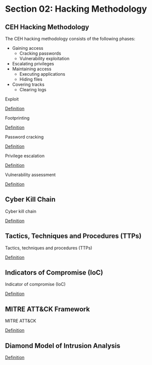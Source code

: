 # Section 02: Hacking Methodology

## CEH Hacking Methodology
The CEH hacking methodology consists of the following phases:
- Gaining access
  - Cracking passwords
  - Vulnerability exploitation
- Escalating privileges
- Maintaining access
  - Executing applications
  - Hiding files
- Covering tracks
  - Clearing logs

Exploit

[Definition](../definitions/definitions_E.md#exploit)

Footprinting

[Definition](../definitions/definitions_F.md#footprinting)

Password cracking

[Definition](../definitions/definitions_P.md#password-cracking)

Privilege escalation

[Definition](../definitions/definitions_P.md#privilege-escalation)

Vulnerability assessment

[Definition](../definitions/definitions_V.md#vulnerability-assessment)

## Cyber Kill Chain
Cyber kill chain

[Definition](../definitions/definitions_C.md#cyber-kill-chain)

## Tactics, Techniques and Procedures (TTPs)
Tactics, techniques and procedures (TTPs)

[Definition](../definitions/definitions_T.md#tactics-techniques-and-procedures)

## Indicators of Compromise (IoC)
Indicator of compromise (IoC)

[Definition](../definitions/definitions_I.md#indicator-of-compromise)

## MITRE ATT&CK Framework
MITRE ATT&CK

[Definition](../definitions/definitions_M.md#mitre-attck-framework)
 
## Diamond Model of Intrusion Analysis

[Definition](../definitions/definitions_D.md#diamond-model-of-intrusion-analysis)
